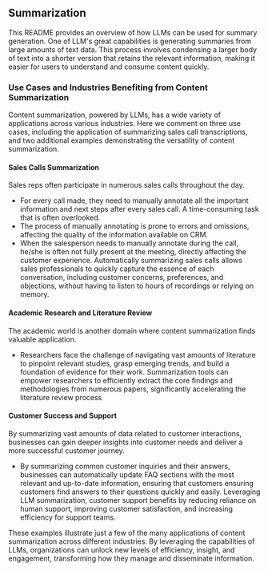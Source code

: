 ## Summarization

This README provides an overview of how LLMs can be used for summary generation. One of LLM's great capabilities is generating summaries from large amounts of text data. This process involves condensing a larger body of text into a shorter version that retains the relevant information, making it easier for users to understand and consume content quickly.

### Use Cases and Industries Benefiting from Content Summarization

Content summarization, powered by LLMs, has a wide variety of applications across various industries. Here we comment on three use cases, including the application of summarizing sales call transcriptions, and two additional examples demonstrating the versatility of content summarization.

#### Sales Calls Summarization

Sales reps often participate in numerous sales calls throughout the day.  
 - For every call made, they need to manually annotate all the important information and next steps after every sales call. A time-consuming task that is often overlooked.
 - The process of manually annotating is prone to errors and omissions, affecting the quality of the information available on CRM.
 - When the salesperson needs to manually annotate during the call, he/she is often not fully present at the meeting, directly affecting the customer experience.
Automatically summarizing sales calls allows sales professionals to quickly capture the essence of each conversation, including customer concerns, preferences, and objections, without having to listen to hours of recordings or relying on memory.

#### Academic Research and Literature Review

The academic world is another domain where content summarization finds valuable application. 
- Researchers face the challenge of navigating vast amounts of literature to pinpoint relevant studies, grasp emerging trends, and build a foundation of evidence for their work.
Summarization tools can empower researchers to efficiently extract the core findings and methodologies from numerous papers, significantly accelerating the literature review process

#### Customer Success and Support

By summarizing vast amounts of data related to customer interactions, businesses can gain deeper insights into customer needs and deliver a more successful customer journey.
 - By summarizing common customer inquiries and their answers, businesses can automatically update FAQ sections with the most relevant and up-to-date information, ensuring that customers ensuring customers find answers to their questions quickly and easily.
Leveraging LLM summarization, customer support benefits by reducing reliance on human support, improving customer satisfaction, and increasing efficiency for support teams.


These examples illustrate just a few of the many applications of content summarization across different industries. By leveraging the capabilities of LLMs, organizations can unlock new levels of efficiency, insight, and engagement, transforming how they manage and disseminate information.

